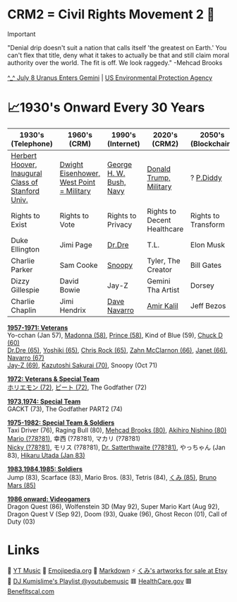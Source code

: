 # CRM2 = Civil Rights Movement 2 📡

> [!IMPORTANT]
> "Denial drip doesn't suit a nation that calls itself 'the greatest on Earth.' You can't flex that title, deny what it takes to actually be that and still claim moral authority over the world. The fit is off. We look raggedy." -Mehcad Brooks<br/><br/>
> [^_^ July 8 Uranus Enters Gemini](https://astro-charts.com/chart-of-moment/) | [US Environmental Protection Agency](https://www.epa.gov/)

# 📈1930's Onward Every 30 Years
| 1930's (Telephone) | 1960's (CRM)  | 1990's (Internet) | 2020's (CRM2)     | 2050's (Blockchain)
| -------------    | ------------- | -------------     | -------------       | -------------
| [Herbert Hoover, Inaugural Class of Stanford Univ.](https://en.wikipedia.org/wiki/Herbert_Hoover#Early_life_and_education) | [Dwight Eisenhower, West Point = Military](https://en.wikipedia.org/wiki/Dwight_D._Eisenhower#Early_life_and_education) | [George H. W. Bush, Navy](https://en.wikipedia.org/wiki/George_H._W._Bush#Early_life_and_education_(1924%E2%80%931948)) | [Donald Trump, Military](https://github.com/djkumislime/2025/blob/main/README.md) | ? [P.Diddy](https://www.cnn.com/entertainment/live-news/diddy-trial-cassie-court-case-05-20-25)
| Rights to Exist | Rights to Vote | Rights to Privacy | Rights to Decent Healthcare | Rights to Transform
| Duke Ellington | Jimi Page | [Dr.Dre](https://youtu.be/eeumL7Fz-8M?feature=shared&t=41) | T.L. | Elon Musk
| Charlie Parker | Sam Cooke | [Snoopy](https://youtu.be/YJTqBL7MSX0?feature=shared) | Tyler, The Creator | Bill Gates
| Dizzy Gillespie | David Bowie | Jay-Z             | Gemini Tha Artist   | Dorsey
| Charlie Chaplin | Jimi Hendrix | [Dave Navarro](https://davenavarro.com/) | [Amir Kalil](https://youtu.be/fh5JVd6kQbc?feature=shared) | Jeff Bezos

<ins>**1957-1971: Veterans**</ins><br/>
Yo-cchan (Jan 57), [Madonna (58)](https://youtu.be/VlbaJA7aO9M?feature=shared), [Prince (58)](https://www.youtube.com/watch?v=HJtxSdTL488&list=OLAK5uy_lO0H7usmrKWdoc6f8SIFQhJgLYmw2562E), Kind of Blue (59), [Chuck D (60)](https://bringthenoiseapp.com/)<br/>
[Dr.Dre (65)](https://www.drdre.com/), [Yoshiki (65)](https://www.yoshiki.net/), [Chris Rock (65)](https://chrisrock.com/), [Zahn McClarnon (66)](https://en.wikipedia.org/wiki/Zahn_McClarnon), [Janet (66)](https://www.youtube.com/@JanetJackson/videos), [Navarro (67)](https://en.wikipedia.org/wiki/Dave_Navarro)<br/>
[Jay-Z (69)](https://www.rocnation.com/), [Kazutoshi Sakurai (70)](https://en.wikipedia.org/wiki/Kazutoshi_Sakurai), Snoopy (Oct 71)

<ins>**1972: Veterans & Special Team**</ins><br/>
[ホリエモン (72)](https://www.google.com/search?q=horiemon&sca_esv=2af23fbe5c927cf8&rlz=1C1ONGR_enUS1159US1159&prmd=ivns&sxsrf=AHTn8zrFMDQ8GXFDsKZskMfjOY75-gygEg:1747953531446&source=lnms&fbs=ABzOT_CWdhQLP1FcmU5B0fn3xuWpA-dk4wpBWOGsoR7DG5zJBjLjqIC1CYKD9D-DQAQS3Z44LBK6yTXN_5587Z3ya9D76ZZ826DWN9d1Qgzn83HTxrHrKWtHY_wmBzzWWfvRn_zuv0G5fCMMqr2dkyXi8QErFO13wLGo3ULN6ipwwniNdnQjAejmjERjQms3181qlCcrn8OWQY2Cc64WiksQbkGwFVX9DA&sa=X&ved=2ahUKEwiso82qkriNAxWbFjQIHaCUAQEQ0pQJegQIBhAE&biw=1138&bih=659&dpr=1.23), [ピート (72)](https://www.youtube.com/@fauxfoemusic), The Godfather (72)

<ins>**1973,1974: Special Team**</ins><br/>
GACKT (73), The Godfather PART2 (74)

<ins>**1975-1982: Special Team & Soldiers**</ins><br/>
Taxi Driver (76), Raging Bull (80), [Mehcad Brooks (80)](https://mehcad.com/), [Akihiro Nishino (80)](https://www.google.com/search?q=akihiro+nishino&sca_esv=2af23fbe5c927cf8&rlz=1C1ONGR_enUS1159US1159&biw=1138&bih=659&sxsrf=AHTn8zpukN4gQ-jK2jBwZhCOiKeb1C2Y8A%3A1747953534318&ei=fqcvaLyZE57P0PEP6aDHQA&ved=0ahUKEwi80PyrkriNAxWeJzQIHWnQEQgQ4dUDCBA&uact=5&oq=akihiro+nishino&gs_lp=Egxnd3Mtd2l6LXNlcnAiD2FraWhpcm8gbmlzaGlubzIKECMYgAQYJxiKBTILEC4YgAQYkQIYigUyBRAAGIAEMgUQABiABDIGEAAYFhgeMgYQABgWGB4yBhAAGBYYHjIGEAAYFhgeMgYQABgWGB4yBhAAGBYYHkj9GlCHDVieGXACeAGQAQCYAYABoAHoC6oBAzcuOLgBA8gBAPgBAZgCEaACtwzCAgoQABiwAxjWBBhHwgIKEC4YgAQYQxiKBcICChAAGIAEGEMYigXCAgsQABiABBiRAhiKBcICCBAuGIAEGLEDwgIFEC4YgATCAgoQLhiABBgUGIcCwgIOEC4YgAQYkQIYsQMYigXCAggQABiABBixA8ICCxAuGIAEGLEDGIMBwgIKEAAYgAQYFBiHAsICCBAuGBYYChgemAMAiAYBkAYIkgcDOC45oAfw4AOyBwM2Ljm4B68M&sclient=gws-wiz-serp)<br/>
[Mario (?78?81)](https://www.mariotheeditor.com/), 幸西 (?78?81), マカリ (?78?81)<br/>
[Nicky (?78?81)](https://soundcloud.com/pluutomusic/sets/pluuto-ep), モリス (?78?81), [Dr. Satterthwaite (?78?81)](https://gregonkeys.com/), やっちゃん (Jan 83), [Hikaru Utada (Jan 83)](https://www.utadahikaru.jp/)

<ins>**1983,1984,1985: Soldiers**</ins><br/>
Jump (83), Scarface (83), Mario Bros. (83), Tetris (84), [くみ (85)](https://soundcloud.com/user-107284496), [Bruno Mars (85)](https://www.brunomars.com/)

<ins>**1986 onward: Videogamers**</ins><br/>
Dragon Quest (86), Wolfenstein 3D (May 92), Super Mario Kart (Aug 92), Dragon Quest V (Sep 92), Doom (93), Quake (96), Ghost Recon (01), Call of Duty (03)

# Links
💝 [YT Music](https://music.youtube.com/)
💝 [Emojipedia.org](https://emojipedia.org/)
💝 [Markdown](https://docs.github.com/en/get-started/writing-on-github/getting-started-with-writing-and-formatting-on-github/basic-writing-and-formatting-syntax)
⚡ [くみ's artworks for sale at Etsy](https://etsy.com/shop/935ent)
<br/>
🍓 [DJ Kumislime's Playlist @youtubemusic](https://music.youtube.com/playlist?list=PLT7degVqvonnf63V8EMyKSAGVkKSquWLm&feature=shared)
🟥 [HealthCare.gov](https://www.healthcare.gov)
🟥 [Benefitscal.com](https://benefitscal.com)
